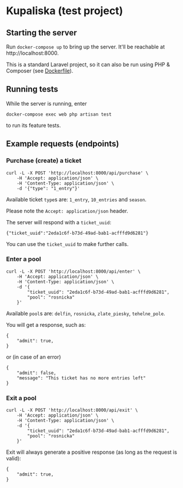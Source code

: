 # Kupaliska (test project)

## Starting the server
Run `docker-compose up` to bring up the server. It'll be reachable at http://localhost:8000.

This is a standard Laravel project, so it can also be run using PHP & Composer (see [Dockerfile](./Dockerfile)).

## Running tests
While the server is running, enter 

```
docker-compose exec web php artisan test
```
    
to run its feature tests. 

## Example requests (endpoints)

### Purchase (create) a ticket
```
curl -L -X POST 'http://localhost:8000/api/purchase' \
    -H 'Accept: application/json' \
    -H 'Content-Type: application/json' \
    -d '{"type": "1_entry"}'
```

Available ticket `type`s are: `1_entry`, `10_entries` and `season`.

Please note the `Accept: application/json` header.

The server will respond with a `ticket_uuid`:
```
{"ticket_uuid":"2eda1c6f-b73d-49ad-bab1-acfffd9d6281"}
```

You can use the `ticket_uuid` to make further calls.

### Enter a pool
```
curl -L -X POST 'http://localhost:8000/api/enter' \
    -H 'Accept: application/json' \
    -H 'Content-Type: application/json' \
    -d '{
        "ticket_uuid": "2eda1c6f-b73d-49ad-bab1-acfffd9d6281",
        "pool": "rosnicka"
    }'
```

Available `pool`s are: `delfin`, `rosnicka`, `zlate_piesky`, `tehelne_pole`.

You will get a response, such as:
```
{
    "admit": true,
}
```

or (in case of an error)

```
{
    "admit": false,
    "message": "This ticket has no more entries left"
}
```


### Exit a pool
```
curl -L -X POST 'http://localhost:8000/api/exit' \
    -H 'Accept: application/json' \
    -H 'Content-Type: application/json' \
    -d '{
        "ticket_uuid": "2eda1c6f-b73d-49ad-bab1-acfffd9d6281",
        "pool": "rosnicka"
    }'
```

Exit will always generate a positive response (as long as the request is valid):
```
{
    "admit": true,
}
```
